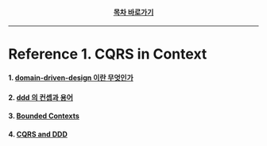 <div align="center">

#### [목차 바로가기](https://github.com/dhslrl321/cqrs-journey-guide-korean/blob/master/Table%20of%20Contents.md)

</div>

---

# Reference 1. CQRS in Context

#### 1. [domain-driven-design 이란 무엇인가](https://github.com/dhslrl321/cqrs-journey-guide-korean/blob/master/part02-references/reference01/01.%20domain-driven-design%20이란%20무엇인가.md)

#### 2. [ddd 의 컨셉과 용어](https://github.com/dhslrl321/cqrs-journey-guide-korean/blob/master/part02-references/reference01/02.%20ddd%20의%20컨셉과%20용어%20.md)

#### 3. [Bounded Contexts](https://github.com/dhslrl321/cqrs-journey-guide-korean/blob/master/part02-references/reference01/03.%20Bounded%20Contexts.md)

#### 4. [CQRS and DDD](https://github.com/dhslrl321/cqrs-journey-guide-korean/blob/master/part02-references/reference01/04.%20CQRS%20and%20DDD.md)
